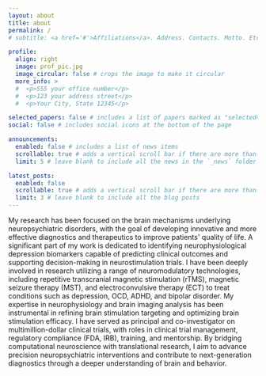 ```yaml
---
layout: about
title: about
permalink: /
# subtitle: <a href='#'>Affiliations</a>. Address. Contacts. Motto. Etc.

profile:
  align: right
  image: prof_pic.jpg
  image_circular: false # crops the image to make it circular
  more_info: >
  #  <p>555 your office number</p>
  #  <p>123 your address street</p>
  #  <p>Your City, State 12345</p>

selected_papers: false # includes a list of papers marked as "selected={true}"
social: false # includes social icons at the bottom of the page

announcements:
  enabled: false # includes a list of news items
  scrollable: true # adds a vertical scroll bar if there are more than 3 news items
  limit: 5 # leave blank to include all the news in the `_news` folder

latest_posts:
  enabled: false
  scrollable: true # adds a vertical scroll bar if there are more than 3 new posts items
  limit: 3 # leave blank to include all the blog posts
---
```


My research has been focused on the brain mechanisms underlying neuropsychiatric disorders, with the goal of developing innovative and more effective diagnostics and therapeutics to improve patients' quality of life. A significant part of my work is dedicated to identifying neurophysiological depression biomarkers capable of predicting clinical outcomes and supporting decision-making in neurostimulation trials. I have been deeply involved in research utilizing a range of neuromodulatory technologies, including repetitive transcranial magnetic stimulation (rTMS), magnetic seizure therapy (MST), and electroconvulsive therapy (ECT) to treat conditions such as depression, OCD, ADHD, and bipolar disorder. My expertise in neurophysiology and brain imaging analysis has been instrumental in refining brain stimulation targeting and optimizing brain stimulation efficacy.
I have served as principal and co-investigator on multimillion-dollar clinical trials, with roles in clinical trial management, regulatory compliance (FDA, IRB), training, and mentorship. By bridging computational neuroscience with translational research, I aim to advance precision neuropsychiatric interventions and contribute to next-generation diagnostics through a deeper understanding of brain and behavior.
